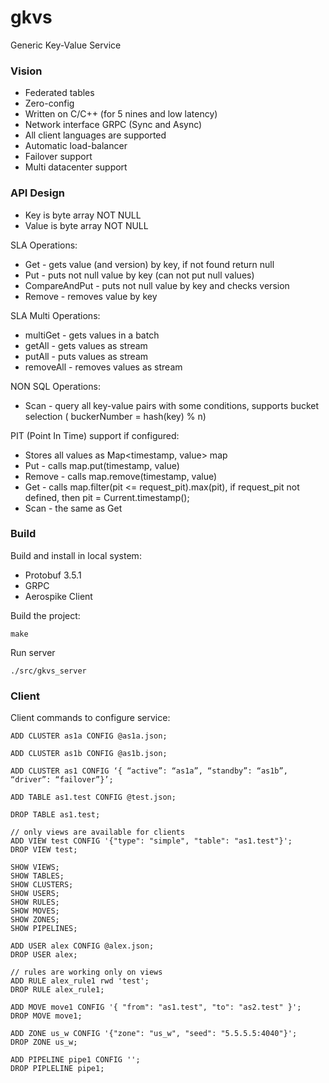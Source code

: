 # gkvs
Generic Key-Value Service

### Vision
* Federated tables
* Zero-config
* Written on C/C++ (for 5 nines and low latency)
* Network interface GRPC (Sync and Async)
* All client languages are supported
* Automatic load-balancer
* Failover support
* Multi datacenter support


### API Design

* Key is byte array NOT NULL
* Value is byte array NOT NULL

SLA Operations:
* Get - gets value (and version) by key, if not found return null
* Put - puts not null value by key (can not put null values)
* CompareAndPut - puts not null value by key and checks version
* Remove - removes value by key

SLA Multi Operations:
* multiGet - gets values in a batch
* getAll - gets values as stream
* putAll - puts values as stream
* removeAll - removes values as stream

NON SQL Operations:
* Scan - query all key-value pairs with some conditions, supports bucket selection ( buckerNumber = hash(key) % n)

PIT (Point In Time) support if configured:
* Stores all values as Map<timestamp, value> map
* Put - calls map.put(timestamp, value)
* Remove - calls map.remove(timestamp, value)
* Get - calls map.filter(pit <= request_pit).max(pit), if request_pit not defined, then pit = Current.timestamp();
* Scan - the same as Get

### Build

Build and install in local system:
* Protobuf 3.5.1
* GRPC
* Aerospike Client

Build the project:
```
make
```

Run server
```
./src/gkvs_server
```

### Client

Client commands to configure service:
```
ADD CLUSTER as1a CONFIG @as1a.json;

ADD CLUSTER as1b CONFIG @as1b.json;

ADD CLUSTER as1 CONFIG ‘{ “active”: “as1a”, “standby”: “as1b”, “driver”: “failover”}’;

ADD TABLE as1.test CONFIG @test.json;

DROP TABLE as1.test;

// only views are available for clients
ADD VIEW test CONFIG '{"type": "simple", "table": "as1.test"}';
DROP VIEW test;

SHOW VIEWS;
SHOW TABLES;
SHOW CLUSTERS;
SHOW USERS;
SHOW RULES;
SHOW MOVES;
SHOW ZONES;
SHOW PIPELINES;

ADD USER alex CONFIG @alex.json;
DROP USER alex;

// rules are working only on views
ADD RULE alex_rule1 rwd 'test'; 
DROP RULE alex_rule1;

ADD MOVE move1 CONFIG '{ "from": "as1.test", "to": "as2.test" }';
DROP MOVE move1;

ADD ZONE us_w CONFIG '{"zone": "us_w", "seed": "5.5.5.5:4040"}';
DROP ZONE us_w;

ADD PIPELINE pipe1 CONFIG '';
DROP PIPLELINE pipe1;

```

